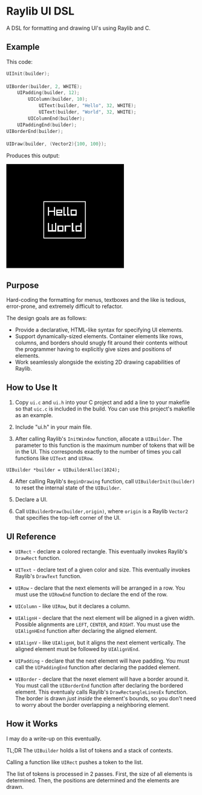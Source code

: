 # Raylib UI DSL
A DSL for formatting and drawing UI's using Raylib and C.

## Example

This code:
```C
UIInit(builder);

UIBorder(builder, 2, WHITE);
    UIPadding(builder, 12);
        UIColumn(builder, 10);
            UIText(builder, "Hello", 32, WHITE);
            UIText(builder, "World", 32, WHITE);
        UIColumnEnd(builder);
    UIPaddingEnd(builder);
UIBorderEnd(builder);

UIDraw(builder, (Vector2){100, 100});
```

Produces this output:

![hello world](screenshots/hello-world.png "Hello World")


## Purpose
Hard-coding the formatting for menus, textboxes and the like is tedious, error-prone, and extremely difficult to refactor.

The design goals are as follows:
* Provide a declarative, HTML-like syntax for specifying UI elements.
* Support dynamically-sized elements. Container elements like rows, columns, and borders should snugly fit around their contents without the programmer having to explicitly give sizes and positions of elements.
* Work seamlessly alongside the existing 2D drawing capabilities of Raylib.

## How to Use It
1. Copy `ui.c` and `ui.h` into your C project and add a line to your makefile so that `uic.c` is included in the build. You can use this project's makefile as an example.

2. Include "ui.h" in your main file.

3. After calling Raylib's `InitWindow` function, allocate a `UIBuilder`. The parameter to this function is the maximum number of tokens that will be in the UI. This corresponds exactly to the number of times you call functions like `UIText` and `UIRow`.
```
UIBuilder *builder = UIBuilderAlloc(1024);
```


4. After calling Raylib's `BeginDrawing` function, call `UIBuilderInit(builder)` to reset the internal state of the `UIBuilder`.

5. Declare a UI.

6. Call `UIBuilderDraw(builder,origin)`, where `origin` is a Raylib `Vector2` that specifies the top-left corner of the UI.

## UI Reference
* `UIRect` - declare a colored rectangle. This eventually invokes Raylib's `DrawRect` function.

* `UIText` - declare text of a given color and size. This eventually invokes Raylib's `DrawText` function.

* `UIRow` - declare that the next elements will be arranged in a row. You must use the `UIRowEnd` function to declare the end of the row.

* `UIColumn` - like `UIRow`, but it declares a column.

* `UIAlignH` - declare that the next element will be aligned in a given width. Possible alignments are `LEFT`, `CENTER`, and `RIGHT`. You must use the `UIAlignHEnd` function after declaring the aligned element.

* `UIAlignV` - like `UIAlignH`, but it aligns the next element vertically. The aligned element must be followed by `UIAlignVEnd`.

* `UIPadding` - declare that the next element will have padding. You must call the `UIPaddingEnd` function after declaring the padded element.

* `UIBorder` - declare that the nexet element will have a border around it. You must call the `UIBorderEnd` function after declaring the bordered element. This eventualy calls Raylib's `DrawRectangleLinesEx` function. The border is drawn *just inside* the element's bounds, so you don't need to worry about the border overlapping a neighboring element.

## How it Works
I may do a write-up on this eventually.

TL;DR The `UIBuilder` holds a list of tokens and a stack of contexts. 

Calling a function like `UIRect` pushes a token to the list.

The list of tokens is processed in 2 passes. First, the size of all elements is determined. Then, the positions are determined and the elements are drawn.

